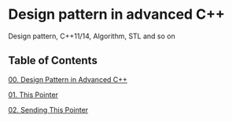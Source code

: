 # Design pattern in advanced C++
Design pattern, C++11/14, Algorithm, STL and so on 

## Table of Contents

[00. Design Pattern in Advanced C++](https://kunicom.blogspot.kr/2017/09/00-design-pattern.html)

[01. This Pointer](https://kunicom.blogspot.kr/2017/09/01-this-pointer.html)

[02. Sending This Pointer](https://kunicom.blogspot.kr/2017/09/02-sending-this-pointer.html)
